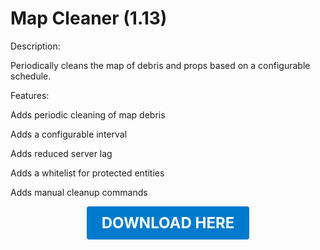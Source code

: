# Map Cleaner (1.13)

Description:

Periodically cleans the map of debris and props based on a configurable schedule.

Features:

Adds periodic cleaning of map debris

Adds a configurable interval

Adds reduced server lag

Adds a whitelist for protected entities

Adds manual cleanup commands

<p align="center"><a href="https://github.com/LiliaFramework/Modules/raw/refs/heads/gh-pages/mapcleaner.zip" style="display:inline-block;padding:12px 24px;font-size:1.5rem;font-weight:bold;text-decoration:none;color:#fff;background-color:#007acc;border-radius:4px;">DOWNLOAD HERE</a></p>